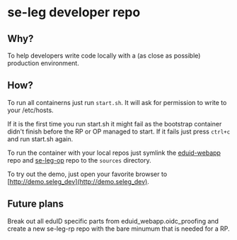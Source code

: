 # se-leg developer repo

## Why?

To help developers write code locally with a (as close as possible) production environment.

## How?

To run all containerns just run `start.sh`. It will ask for permission to write to your /etc/hosts.
 
If it is the first time you run start.sh it might fail as the bootstrap container didn't finish before the RP or OP managed to start. If it fails just press `ctrl+c` and run start.sh again.

To run the container with your local repos just symlink the [eduid-webapp](https://github.com/SUNET/eduid-webapp/) repo and [se-leg-op](https://github.com/SUNET/se-leg-op/) repo to the `sources` directory.

To try out the demo, just open your favorite browser to [http://demo.seleg_dev](http://demo.seleg_dev).

## Future plans

Break out all eduID specific parts from eduid_webapp.oidc_proofing and create a new se-leg-rp repo with the bare minumum
that is needed for a RP.